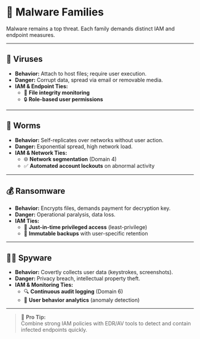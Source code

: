 # 🦠 Malware Families

Malware remains a top threat. Each family demands distinct IAM and endpoint measures.

---

## 🔬 Viruses
- **Behavior:** Attach to host files; require user execution.  
- **Danger:** Corrupt data, spread via email or removable media.  
- **IAM & Endpoint Ties:**  
  - 📂 **File integrity monitoring**  
  - 🔒 **Role-based user permissions**

---

## 🐛 Worms
- **Behavior:** Self-replicates over networks without user action.  
- **Danger:** Exponential spread, high network load.  
- **IAM & Network Ties:**  
  - 🌐 **Network segmentation** (Domain 4)  
  - ✅ **Automated account lockouts** on abnormal activity

---

## 💰 Ransomware
- **Behavior:** Encrypts files, demands payment for decryption key.  
- **Danger:** Operational paralysis, data loss.  
- **IAM Ties:**  
  - 🔑 **Just-in-time privileged access** (least-privilege)  
  - 📜 **Immutable backups** with user-specific retention

---

## 🕵️‍♂️ Spyware
- **Behavior:** Covertly collects user data (keystrokes, screenshots).  
- **Danger:** Privacy breach, intellectual property theft.  
- **IAM & Monitoring Ties:**  
  - 🔍 **Continuous audit logging** (Domain 6)  
  - 🚩 **User behavior analytics** (anomaly detection)

---

> 💭 **Pro Tip:**  
> Combine strong IAM policies with EDR/AV tools to detect and contain infected endpoints quickly.

